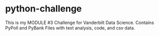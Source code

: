 # python-challenge
This is my MODULE #3 Challenge for Vanderbilt Data Science.
Contains PyPoll and PyBank Files with text analysis, code, and csv data.
